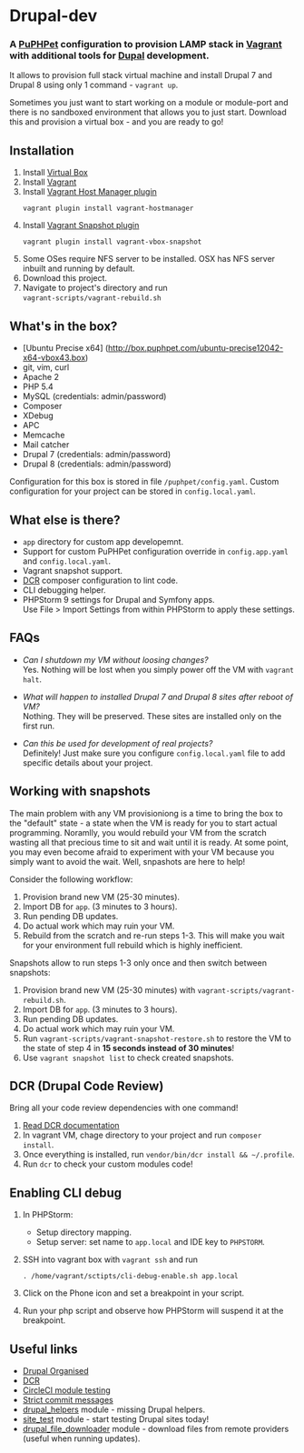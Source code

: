 # Drupal-dev
### A [PuPHPet](https://puphpet.com/) configuration to provision LAMP stack in [Vagrant](http://www.vagrantup.com/) with additional tools for [Dupal](https://www.drupal.org) development.

It allows to provision full stack virtual machine and install Drupal 7 and Drupal 8 using only 1 command - `vagrant up`.

Sometimes you just want to start working on a module or module-port and there
is no sandboxed environment that allows you to just start.
Download this and provision a virtual box - and you are ready to go!

## Installation
1. Install [Virtual Box](https://www.virtualbox.org/)
2. Install [Vagrant](http://www.vagrantup.com/)
3. Install [Vagrant Host Manager plugin](https://github.com/smdahlen/vagrant-hostmanager)<br/>
 	```
	vagrant plugin install vagrant-hostmanager
	```
4. Install [Vagrant Snapshot plugin](https://github.com/dergachev/vagrant-vbox-snapshot/)<br/>
	```
	vagrant plugin install vagrant-vbox-snapshot
	```
5. Some OSes require NFS server to be installed. OSX has NFS server inbuilt and running by default.
6. Download this project.
7. Navigate to project's directory and run<br/>
   ```vagrant-scripts/vagrant-rebuild.sh```
   
   
## What's in the box?
* [Ubuntu Precise x64] (http://box.puphpet.com/ubuntu-precise12042-x64-vbox43.box)
* git, vim, curl
* Apache 2
* PHP 5.4
* MySQL (credentials: admin/password)
* Composer
* XDebug
* APC
* Memcache
* Mail catcher
* Drupal 7 (credentials: admin/password)
* Drupal 8 (credentials: admin/password)

Configuration for this box is stored in file `/puphpet/config.yaml`.
Custom configuration for your project can be stored in `config.local.yaml`.

## What else is there?
* `app` directory for custom app developemnt.
* Support for custom PuPHPet configuration override in `config.app.yaml` and `config.local.yaml`.
* Vagrant snapshot support.
* [DCR](https://github.com/alexdesignworks/dcr) composer configuration to lint code.
* CLI debugging helper.
* PHPStorm 9 settings for Drupal and Symfony apps.<br/>
  Use File > Import Settings from within PHPStorm to apply these settings.
   
## FAQs
* *Can I shutdown my VM without loosing changes?*<br/>
  Yes. Nothing will be lost when you simply power off the VM with `vagrant halt`.  

* *What will happen to installed Drupal 7 and Drupal 8 sites after reboot of VM?*<br/>
  Nothing. They will be preserved. These sites are installed only on the first run.

* *Can this be used for development of real projects?*<br/>
  Definitely! Just make sure you configure `config.local.yaml` file to add specific details about your project.
  
## Working with snapshots
The main problem with any VM provisioniong is a time to bring the box to the "default" state -  a state when the VM is ready for you to start actual programming. Noramlly, you would rebuild your VM from the scratch wasting all that precious time to sit and wait until it is ready. At some point, you may even become afraid to experiment with your VM because you simply want to avoid the wait. Well, snpashots are here to help!

Consider the following workflow:

1. Provision brand new VM (25-30 minutes).
2. Import DB for `app`. (3 minutes to 3 hours).
3. Run pending DB updates.
4. Do actual work which may ruin your VM.
5. Rebuild from the scratch and re-run steps 1-3. This will make you wait for your environment full rebuild which is highly inefficient.

Snapshots allow to run steps 1-3 only once and then switch between snapshots:

1. Provision brand new VM (25-30 minutes) with `vagrant-scripts/vagrant-rebuild.sh`.
2. Import DB for `app`. (3 minutes to 3 hours).
3. Run pending DB updates.
4. Do actual work which may ruin your VM.
5. Run `vagrant-scripts/vagrant-snapshot-restore.sh` to restore the VM to the state of step 4 in **15 seconds instead of 30 minutes**!
6. Use `vagrant snapshot list` to check created snapshots.

## DCR (Drupal Code Review)
Bring all your code review dependencies with one command!

1. [Read DCR documentation](https://github.com/alexdesignworks/dcr)
2. In vagrant VM, chage directory to your project and run `composer install`.
3. Once everything is installed, run ```vendor/bin/dcr install && ~/.profile```.
4. Run `dcr` to check your custom modules code!

## Enabling CLI debug
1. In PHPStorm:
   * Setup directory mapping.
   * Setup server: set name to `app.local` and IDE key to `PHPSTORM`.
2. SSH into vagrant box with `vagrant ssh` and run<br/>
	```
	. /home/vagrant/sctipts/cli-debug-enable.sh app.local
	```

3. Click on the Phone icon and set a breakpoint in your script.
4. Run your php script and observe how PHPStorm will suspend it at the breakpoint.


## Useful links
* [Drupal Organised](http://www.drupalorganised.com)
* [DCR](https://github.com/alexdesignworks/dcr)
* [CircleCI module testing](https://github.com/alexdesignworks/drupal_circleci_template)
* [Strict commit messages](https://github.com/alexdesignworks/git-hooks)
* [drupal_helpers](https://github.com/nicksantamaria/drupal_helpers) module - missing Drupal helpers.
* [site_test](https://www.drupal.org/project/site_test) module - start testing Drupal sites today!
* [drupal\_file_downloader](https://github.com/alexdesignworks/drupal_file_downloader) module - download files from remote providers (useful when running updates).
